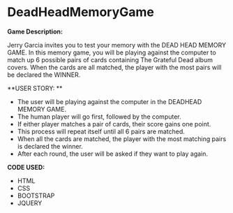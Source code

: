 # DeadHeadMemoryGame

**Game Description:**

Jerry Garcia invites you to test your memory with the DEAD HEAD MEMORY GAME. In this memory game, you will be playing against the computer to match up 6 possible pairs of cards containing The Grateful Dead album covers. When the cards are all matched, the player with the most pairs will be declared the WINNER.

**USER STORY: **

* The user will be playing against the computer in the DEADHEAD MEMORY GAME. 
* The human player will go first, followed by the computer. 
* If either player matches a pair of cards, their score gains one point. 
* This process will repeat itself until all 6 pairs are matched. 
* When all the cards are matched, the player with the most matching pairs is declared the winner. 
* After each round, the user will be asked if they want to play again. 

**CODE USED:**

* HTML
* CSS
* BOOTSTRAP 
* JQUERY 

